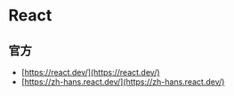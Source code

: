 # React

## 官方

- [https://react.dev/](https://react.dev/)
- [https://zh-hans.react.dev/](https://zh-hans.react.dev/)
